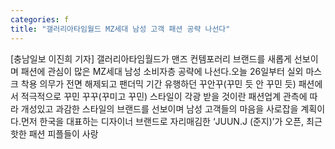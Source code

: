 ```yaml
---
categories: f
title: "갤러리아타임월드 MZ세대 남성 고객 패션 공략 나선다"
---
```

[충남일보 이진희 기자] 갤러리아타임월드가 맨즈 컨템포러리 브랜드를 새롭게 선보이며 패션에 관심이 많은 MZ세대 남성 소비자층 공략에 나선다.오늘 26일부터 실외 마스크 착용 의무가 전면 해제되고 팬더믹 기간 유행하던 꾸안꾸(꾸민 듯 안 꾸민 듯) 패션에서 적극적으로 꾸민 꾸꾸(꾸미고 꾸민) 스타일이 각광 받을 것이란 패션업계 관측에 따라 개성있고 과감한 스타일의 브랜드를 선보이며 남성 고객들의 마음을 사로잡을 계획이다.먼저 한국을 대표하는 디자이너 브랜드로 자리매김한 ‘JUUN.J (준지)’가 오픈, 최근 핫한 패션 피플들이 사랑